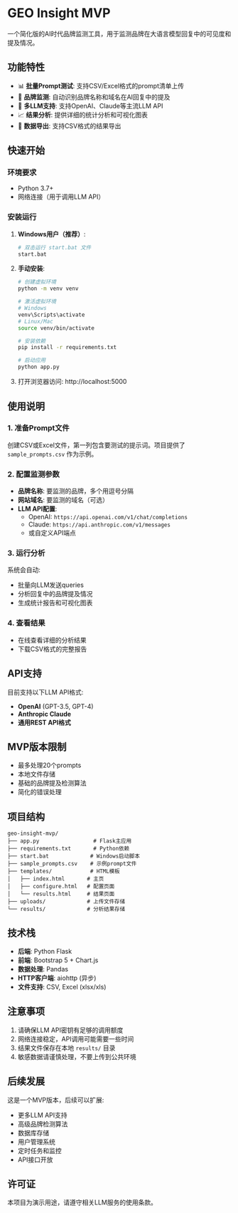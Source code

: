 # GEO Insight MVP

一个简化版的AI时代品牌监测工具，用于监测品牌在大语言模型回复中的可见度和提及情况。

## 功能特性

- 📊 **批量Prompt测试**: 支持CSV/Excel格式的prompt清单上传
- 🎯 **品牌监测**: 自动识别品牌名称和域名在AI回复中的提及
- 🤖 **多LLM支持**: 支持OpenAI、Claude等主流LLM API
- 📈 **结果分析**: 提供详细的统计分析和可视化图表
- 💾 **数据导出**: 支持CSV格式的结果导出

## 快速开始

### 环境要求
- Python 3.7+
- 网络连接（用于调用LLM API）

### 安装运行

1. **Windows用户（推荐）**:
   ```bash
   # 双击运行 start.bat 文件
   start.bat
   ```

2. **手动安装**:
   ```bash
   # 创建虚拟环境
   python -m venv venv
   
   # 激活虚拟环境
   # Windows
   venv\Scripts\activate
   # Linux/Mac
   source venv/bin/activate
   
   # 安装依赖
   pip install -r requirements.txt
   
   # 启动应用
   python app.py
   ```

3. 打开浏览器访问: http://localhost:5000

## 使用说明

### 1. 准备Prompt文件
创建CSV或Excel文件，第一列包含要测试的提示词。项目提供了 `sample_prompts.csv` 作为示例。

### 2. 配置监测参数
- **品牌名称**: 要监测的品牌，多个用逗号分隔
- **网站域名**: 要监测的域名（可选）
- **LLM API配置**: 
  - OpenAI: `https://api.openai.com/v1/chat/completions`
  - Claude: `https://api.anthropic.com/v1/messages`
  - 或自定义API端点

### 3. 运行分析
系统会自动:
- 批量向LLM发送queries
- 分析回复中的品牌提及情况
- 生成统计报告和可视化图表

### 4. 查看结果
- 在线查看详细的分析结果
- 下载CSV格式的完整报告

## API支持

目前支持以下LLM API格式:
- **OpenAI** (GPT-3.5, GPT-4)
- **Anthropic Claude**
- **通用REST API格式**

## MVP版本限制

- 最多处理20个prompts
- 本地文件存储
- 基础的品牌提及检测算法
- 简化的错误处理

## 项目结构

```
geo-insight-mvp/
├── app.py                 # Flask主应用
├── requirements.txt       # Python依赖
├── start.bat             # Windows启动脚本
├── sample_prompts.csv    # 示例prompt文件
├── templates/            # HTML模板
│   ├── index.html       # 主页
│   ├── configure.html   # 配置页面
│   └── results.html     # 结果页面
├── uploads/             # 上传文件存储
└── results/             # 分析结果存储
```

## 技术栈

- **后端**: Python Flask
- **前端**: Bootstrap 5 + Chart.js
- **数据处理**: Pandas
- **HTTP客户端**: aiohttp (异步)
- **文件支持**: CSV, Excel (xlsx/xls)

## 注意事项

1. 请确保LLM API密钥有足够的调用额度
2. 网络连接稳定，API调用可能需要一些时间
3. 结果文件保存在本地 `results/` 目录
4. 敏感数据请谨慎处理，不要上传到公共环境

## 后续发展

这是一个MVP版本，后续可以扩展:
- 更多LLM API支持
- 高级品牌检测算法
- 数据库存储
- 用户管理系统
- 定时任务和监控
- API接口开放

## 许可证

本项目为演示用途，请遵守相关LLM服务的使用条款。
